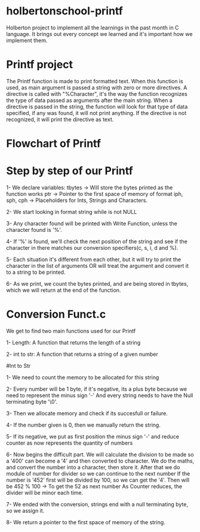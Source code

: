 # holbertonschool-printf

Holberton project to implement all the learnings in the past month in C language.
It brings out every concept we learned and it's important how we implement them.

# Printf project

The Printf function is made to print formatted text.
When this function is used, as main argument is passed a string with zero or more directives.
A directive is called with "%Character", it's the way the function recognizes the type of data passed as arguments
after the main string.
When a directive is passed in the string, the function will look for that type of data specified, if any was found,
it will not print anything. If the directive is not recognized, it will print the directive as text.

# Flowchart of Printf

# Step by step of our Printf

1- We declare variables:
	tbytes -> Will store the bytes printed as the function works
	ptr -> Pointer to the first space of memory of format
	iph, sph, cph -> Placeholders for Ints, Strings and Characters.

2- We start looking in format string while is not NULL

3- Any character found will be printed with Write Function, unless the character found is '%'.

4- If '%' is found, we'll check the next position of the string and see if the character in there
	matches our conversion specifiers(c, s, i, d and %).

5- Each situation it's different from each other, but it will try to print the character in the list of arguments
	OR will treat the argument and convert it to a string to be printed.

6- As we print, we count the bytes printed, and are being stored in tbytes, which we will return at the end of the function.

# Conversion Funct.c

We get to find two main functions used for our Printf

1- Length: A function that returns the length of a string

2- int to str: A function that returns a string of a given number

#Int to Str

1- We need to count the memory to be allocated for this string

2- Every number will be 1 byte, if it's negative, its a plus byte because we need to represent the minus sign '-'
	And every string needs to have the Null terminating byte '\0'.

3- Then we allocate memory and check if its succesfull or failure.

4- If the number given is 0, then we manually return the string.

5- If its negative, we put as first position the minus sign '-' and reduce counter as now represents the quantity of numbers

6- Now begins the difficult part.
	We will calculate the division to be made so a '400' can become a '4' and then converted to character.
	We do the maths, and convert the number into a character, then store it.
	After that we do module of number for divider so we can continue to the next number
	If the number is '452' first will be divided by 100, so we can get the '4'.
	Then will be 452 % 100 -> To get the 52 as next number
	As Counter reduces, the divider will be minor each time.

7- We ended with the conversion, strings end with a null terminating byte, so we assign it.

8- We return a pointer to the first space of memory of the string.
